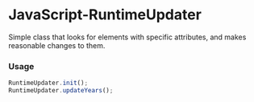 # JavaScript-RuntimeUpdater
Simple class that looks for elements with specific attributes, and makes
reasonable changes to them.

### Usage

``` javascript
RuntimeUpdater.init();
RuntimeUpdater.updateYears();
```
